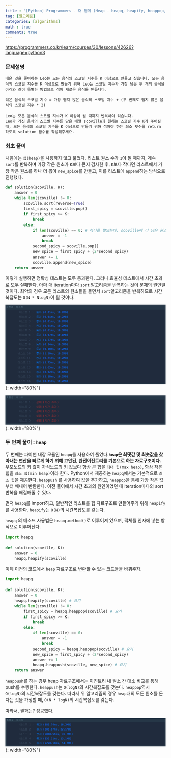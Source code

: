 ```yaml
---
title : "[Python] Programmers - 더 맵게 (Heap - heapq, heapify, heappop, heappush)"
tag: [알고리즘]
categories: [algorithms]
math : true
comments: true
---
```


https://programmers.co.kr/learn/courses/30/lessons/42626?language=python3

### 문제설명

```
매운 것을 좋아하는 Leo는 모든 음식의 스코빌 지수를 K 이상으로 만들고 싶습니다. 모든 음식의 스코빌 지수를 K 이상으로 만들기 위해 Leo는 스코빌 지수가 가장 낮은 두 개의 음식을 아래와 같이 특별한 방법으로 섞어 새로운 음식을 만듭니다.

섞은 음식의 스코빌 지수 = 가장 맵지 않은 음식의 스코빌 지수 + (두 번째로 맵지 않은 음식의 스코빌 지수 * 2)

Leo는 모든 음식의 스코빌 지수가 K 이상이 될 때까지 반복하여 섞습니다.
Leo가 가진 음식의 스코빌 지수를 담은 배열 scoville과 원하는 스코빌 지수 K가 주어질 때, 모든 음식의 스코빌 지수를 K 이상으로 만들기 위해 섞어야 하는 최소 횟수를 return 하도록 solution 함수를 작성해주세요.
```



### 최초 풀이

처음에는 `힙(heap)`을 사용하지 않고 풀었다. 리스트 원소 수가 `1`이 될 때까지, 계속 `sort`를 반복하며 가장 작은 원소가 `K`보다 큰지 검사한 후, `K`보다 작다면 리스트에서 가장 작은 원소를 하나 더 뽑아 `new_spice`를 만들고, 이를 리스트에 `append`하는 방식으로 진행했다.

```python
def solution(scoville, K):
    answer = 0
    while len(scoville) != 0:
        scoville.sort(reverse=True)
        first_spicy = scoville.pop()
        if first_spicy >= K:
            break
        else:
            if len(scoville) == 0: # 하나를 뽑았는데, scoville에 더 남은 원소가 없다면
                answer = -1
                break
            second_spicy = scoville.pop()
            new_spice = first_spicy + (2*second_spicy)
            answer += 1
            scoville.append(new_spice)
    return answer
```

이렇게 실행하면 정확성 테스트는 모두 통과한다. 그러나 효율성 테스트에서 시간 초과로 모두 실패한다. 아마 매 iteration마다 `sort` 알고리즘을 반복하는 것이 문제의 원인일 것이다. 최악의 경우 모든 리스트의 원소들을 돌면서 `sort`알고리즘을 반복하므로 시간복잡도는 `O(N * NlogN)`이 될 것이다.

![image-20210713154241116](/assets/img/post-images/image-20210713154241116.png){: width="80%"}

![image-20210713154505977](/assets/img/post-images/image-20210713154505977.png){: width="80%"}

### 두 번째 풀이 : `heap`

두 번째는 파이썬 내장 모듈인 `heapq`를 사용하여 풀었다.**`heap`은 최댓값 및 최솟값을 찾아내는 연산을 빠르게 하기 위해 고안된, 완전이진트리를 기본으로 하는 자료구조이다.** 부모노드의 키 값이 자식노드의 키 값보다 항상 큰 힙을 `최대 힙(max heap)`, 항상 작은 힙을 `최소 힙(min heap)`이라 한다. Python에서 제공하는 `heapq`에서는 기본적으로 `최소 힙`을 제공한다. `heappush` 를 사용하여 값을 추가하고, `heappop`을 통해 가장 작은 값부터 빼내어 반환한다. 이전 풀이에서 시간 초과의 원인이었던 매 iteration마다의 sort 반복을 해결해줄 수 있다. 

먼저 `heapq`를 import하고, 일반적인 리스트를 힙 자료구조로 만들어주기 위해 `heapify`를 사용한다. `heapify`는 `O(N)`의 시간복잡도를 갖는다. 

`heapq` 의 메소드 사용법은 `heapq.method()`로 이루어져 있으며, 객체를 인자에 넣는 방식으로 이루어진다.

```python
import heapq

def solution(scoville, K):
    answer = 0
    heapq.heapify(scoville)
```

이제 이전의 코드에서 `heap` 자료구조로 변환할 수 있는 코드들을 바꿔주자.

```python
import heapq

def solution(scoville, K):
    answer = 0
    heapq.heapify(scoville) # 요기
    while len(scoville) != 0:
        first_spicy = heapq.heappop(scoville) # 요기
        if first_spicy >= K:
            break
        else:
            if len(scoville) == 0:
                answer = -1
                break
            second_spicy = heapq.heappop(scoville) # 요기
            new_spice = first_spicy + (2*second_spicy)
            answer += 1
            heapq.heappush(scoville, new_spice) # 요기
    return answer   
```

`heappush`를 하는 경우 heap 자료구조에서는 이진트리 내 원소 간 대소 비교를 통해 push를 수행한다. `heappush`는 `O(logN)`의 시간복잡도를 갖는다. `heappop`역시 `O(logN)`의 시간복잡도를 갖는다. 따라서 위 알고리즘의 경우 `heap`내의 모든 원소를 돈다는 것을 가정할 때, `O(N * logN)`의 시간복잡도를 갖는다.

따라서, 결과는? 성공했다.

![image-20210713162229023](/assets/img/post-images/image-20210713162229023.png){: width="80%"}

